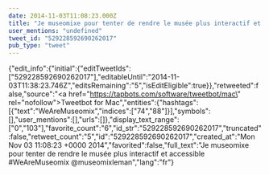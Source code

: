 ```yaml
---
date: 2014-11-03T11:08:23.000Z
title: "Je museomixe pour tenter de rendre le musée plus interactif et accessible #WeAreMuseomix <a href='http://twitter.com/museomixleman'>@museomixleman</a>″"
user_mentions: "undefined"
tweet_id: "529228592690262017"
pub_type: "tweet"
---
```

{"edit_info":{"initial":{"editTweetIds":["529228592690262017"],"editableUntil":"2014-11-03T11:38:23.746Z","editsRemaining":"5","isEditEligible":true}},"retweeted":false,"source":"<a href=\"https://tapbots.com/software/tweetbot/mac\" rel=\"nofollow\">Tweetbot for Mac</a>","entities":{"hashtags":[{"text":"WeAreMuseomix","indices":["74","88"]}],"symbols":[],"user_mentions":[],"urls":[]},"display_text_range":["0","103"],"favorite_count":"6","id_str":"529228592690262017","truncated":false,"retweet_count":"5","id":"529228592690262017","created_at":"Mon Nov 03 11:08:23 +0000 2014","favorited":false,"full_text":"Je museomixe pour tenter de rendre le musée plus interactif et accessible #WeAreMuseomix @museomixleman","lang":"fr"}

